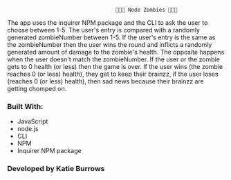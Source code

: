                                        🧟🧟🧟 Node Zombies 🧟🧟🧟
The app uses the inquirer NPM package and the CLI to ask the user to choose between 1-5.  The user's entry is compared with a randomly generated zombieNumber between 1-5.  If the user's entry is the same as the zombieNumber then the user wins the round and inflicts a randomly generated amount of damage to the zombie's health.  The opposite happens when the user doesn't match the zombieNumber.  If the user or the zombie gets to 0 health (or less) then the game is over.  If the user wins (the zombie reaches 0 (or less) health), they get to keep their brainzz, if the user loses (reaches 0 (or less) health), then sad news because their brainzz are getting chomped on.  

### Built With:
* JavaScript
* node.js
* CLI
* NPM
* Inquirer NPM package

### Developed by Katie Burrows
